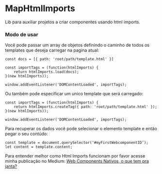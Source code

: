 # MapHtmlImports
Lib para auxiliar projetos a criar componentes usando html imports.

### Modo de usar

Você pode passar um array de objetos definindo o caminho de todos os templates que deseja carregar na pagina atual:

```
const docs = [{ path: 'root/path/template.html' }]

const importTags = (function(htmlImports) {
    return htmlImports.load(docs);
}(new htmlImports));

window.addEventListener('DOMContentLoaded', importTags);
```

Ou também pode especificar um unico template que será carregado:

```
const importTags = (function(htmlImports) {
    return htmlImports.createTag({ path: 'root/path/template.html' });
}(new htmlImports));

window.addEventListener('DOMContentLoaded', importTags);
```

Para recuperar os dados você pode selecionar o elemento template e então pegar o seu contúdo:

```
const template = document.querySelector(‘#myFirstWebcomponentID’);
let content = template.content;
```


Para entender melhor como Html Imports funcionam por favor acesse minha publicação no Medium: [Web Components Nativos, o que tem pra janta?](https://medium.com/@evertonthepaula/web-components-nativos-o-que-tem-pra-janta-f2706e90a673
)